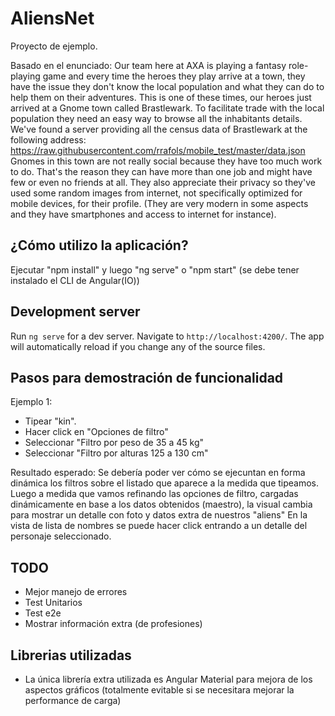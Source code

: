 # AliensNet

Proyecto de ejemplo.

Basado en el enunciado:
Our team here at AXA is playing a fantasy role-playing game and every time the
heroes they play arrive at a town, they have the issue they don't know the local
population and what they can do to help them on their adventures.
This is one of these times, our heroes just arrived at a Gnome town called
Brastlewark. To facilitate trade with the local population they need an easy way to
browse all the inhabitants details. We've found a server providing all the census data
of Brastlewark at the following address:
https://raw.githubusercontent.com/rrafols/mobile_test/master/data.json
Gnomes in this town are not really social because they have too much work to do.
That's the reason they can have more than one job and might have few or even no
friends at all. They also appreciate their privacy so they've used some random
images from internet, not specifically optimized for mobile devices, for their profile.
(They are very modern in some aspects and they have smartphones and access to
internet for instance). 

## ¿Cómo utilizo la aplicación? 

Ejecutar "npm install" y luego "ng serve" o "npm start" (se debe tener instalado el CLI de Angular(IO))
## Development server

Run `ng serve` for a dev server. Navigate to `http://localhost:4200/`. The app will automatically reload if you change any of the source files.

## Pasos para demostración de funcionalidad

Ejemplo 1: 

- Tipear "kin". 
- Hacer click en "Opciones de filtro"
- Seleccionar "Filtro por peso de 35 a 45 kg"
- Seleccionar "Filtro por alturas 125 a 130 cm"

Resultado esperado:
Se debería poder ver cómo se ejecuntan en forma dinámica los filtros sobre el listado que aparece a la medida que tipeamos.
Luego a medida que vamos refinando las opciones de filtro, cargadas dinámicamente en base a los datos obtenidos (maestro), la visual cambia para mostrar un detalle con foto y datos extra de nuestros "aliens"
En la vista de lista de nombres se puede hacer click entrando a un detalle del personaje seleccionado.

## TODO

- Mejor manejo de errores
- Test Unitarios
- Test e2e
- Mostrar información extra (de profesiones)

## Librerias utilizadas

- La única librería extra utilizada es Angular Material para mejora de los aspectos gráficos (totalmente evitable si se necesitara mejorar la performance de carga)



